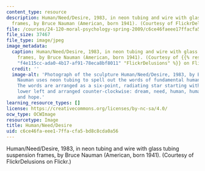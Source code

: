 ```yaml
---
content_type: resource
description: Human/Need/Desire, 1983, in neon tubing and wire with glass tubing suspension
  frames, by Bruce Nauman (American, born 1941). (Courtesy of FlickrDelusions on Flickr.)
file: /courses/24-120-moral-psychology-spring-2009/c6ce46faeee17ffacfa5bd8c8cda0a56_24-120s09.jpg
file_size: 37467
file_type: image/jpeg
image_metadata:
  caption: Human/Need/Desire, 1983, in neon tubing and wire with glass tubing suspension
    frames, by Bruce Nauman (American, born 1941). (Courtesy of {{% resource_link
    "f4e115cc-ada0-4b17-af91-78eca8bf8011" "FlickrDelusions" %}} on Flickr.)
  credit: ''
  image-alt: 'Photograph of the sculpture Human/Need/Desire, 1983, by Bruce Nauman.
    Nauman uses neon tubing to spell out the words of fundamental human experience.
    The words are arranged as a six-point, radiating star starting with dream on the
    lower left and arranged counter-clockwise: dream, need, human, human, desire,
    and hope.'
learning_resource_types: []
license: https://creativecommons.org/licenses/by-nc-sa/4.0/
ocw_type: OCWImage
resourcetype: Image
title: Human/Need/Desire
uid: c6ce46fa-eee1-7ffa-cfa5-bd8c8cda0a56
---
```

Human/Need/Desire, 1983, in neon tubing and wire with glass tubing suspension frames, by Bruce Nauman (American, born 1941). (Courtesy of FlickrDelusions on Flickr.)